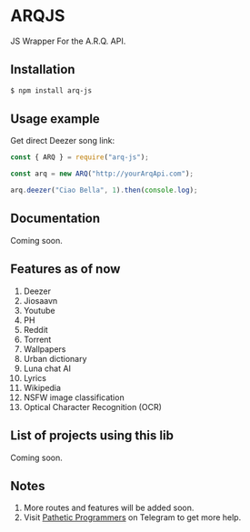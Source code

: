 # ARQJS

JS Wrapper For the A.R.Q. API.

## Installation

```sh
$ npm install arq-js
```

## Usage example

Get direct Deezer song link:

```js
const { ARQ } = require("arq-js");

const arq = new ARQ("http://yourArqApi.com");

arq.deezer("Ciao Bella", 1).then(console.log);
```

## Documentation

Coming soon.

## Features as of now

1. Deezer
2. Jiosaavn
3. Youtube
4. PH
5. Reddit
6. Torrent
7. Wallpapers
8. Urban dictionary
9. Luna chat AI
10. Lyrics
11. Wikipedia
12. NSFW image classification
13. Optical Character Recognition (OCR)

## List of projects using this lib

Coming soon.

## Notes

1. More routes and features will be added soon.
2. Visit [Pathetic Programmers](https://t.me/PatheticProgrammers) on Telegram to get more help.
